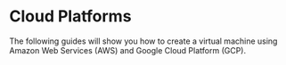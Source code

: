 # Cloud Platforms

The following guides will show you how to create a virtual machine using Amazon Web Services (AWS) and Google Cloud Platform (GCP).
